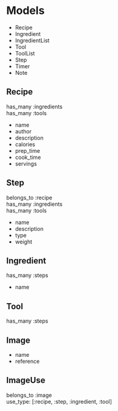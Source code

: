 # Models

* Recipe
* Ingredient
* IngredientList
* Tool
* ToolList
* Step
* Timer
* Note

## Recipe

has_many :ingredients  
has_many :tools  
* name
* author
* description
* calories
* prep_time
* cook_time
* servings

## Step

belongs_to :recipe  
has_many :ingredients  
has_many :tools  
* name
* description
* type
* weight

## Ingredient

has_many :steps  
* name

## Tool

has_many :steps  

## Image

* name
* reference

## ImageUse

belongs_to :image  
use_type: [:recipe, :step, :ingredient, :tool]
